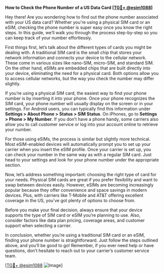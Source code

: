 **How to Check the Phone Number of a US Data Card [[TG💪+ @esim1088](https://t.me/s/esim1088)]**

Hey there! Are you wondering how to find out the phone number associated with your US data card? Whether you're using a physical SIM card or an eSIM, checking the phone number is super easy once you know the right steps. In this guide, we’ll walk you through the process step-by-step so you can keep track of your number effortlessly.

First things first, let’s talk about the different types of cards you might be dealing with. A traditional SIM card is the small chip that stores your network information and connects your device to the cellular network. These come in various sizes like nano-SIM, micro-SIM, and standard SIM. On the other hand, eSIMs are embedded chips that are built directly into your device, eliminating the need for a physical card. Both options allow you to access cellular networks, but the way you check the number may differ slightly.

If you’re using a physical SIM card, the easiest way to find your phone number is by inserting it into your phone. Once your phone recognizes the SIM card, your phone number will usually display on the screen or in your settings. For Android users, you can typically find this information under **Settings > About Phone > Status > SIM Status**. On iPhones, go to **Settings > Phone > My Number**. If you don’t have a phone handy, some carriers also allow you to call customer service or log into your account online to retrieve your number.

For those using eSIMs, the process is similar but slightly more technical. Most eSIM-enabled devices will automatically prompt you to set up your carrier when you insert the eSIM profile. Once your carrier is set up, you can check your number in the same way as with a regular SIM card. Just head to your settings and look for your phone number under the appropriate section.

Now, let’s address something important: choosing the right type of card for your needs. Physical SIM cards are great if you prefer flexibility and want to swap between devices easily. However, eSIMs are becoming increasingly popular because they offer convenience and space savings in modern devices. Plus, with carriers like T-Mobile and AT&T offering excellent coverage in the US, you’ve got plenty of options to choose from.

Before you make your final decision, always ensure that your device supports the type of SIM card or eSIM you’re planning to use. Also, consider factors like data plan pricing, coverage areas, and customer support when selecting a carrier.

In conclusion, whether you’re using a traditional SIM card or an eSIM, finding your phone number is straightforward. Just follow the steps outlined above, and you’ll be good to go! Remember, if you ever need help or have questions, don’t hesitate to reach out to your carrier’s customer service team.

[[TG💪+ @esim1088](https://t.me/s/esim1088) ![Image](https://i.postimg.cc/Y0z9fWf4/image.png)]